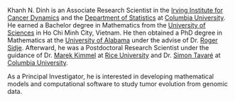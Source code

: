 Khanh N. Dinh is an Associate Research Scientist in the [Irving Institute for Cancer Dynamics](https://cancerdynamics.columbia.edu) and the [Department of Statistics](https://stat.columbia.edu) at [Columbia University](https://www.columbia.edu).
He earned a Bachelor degree in Mathematics from the [University of Sciences](https://www.math.hcmus.edu.vn/en/) in Ho Chi Minh City, Vietnam. He then obtained a PhD degree in Mathematics at the [University of Alabama](https://math.ua.edu) under the advise of Dr. [Roger Sidje](https://math.ua.edu/people/roger-b-sidje/). Afterward, he was a Postdoctoral Research Scientist under the guidance of Dr. [Marek Kimmel](https://profiles.rice.edu/faculty/marek-kimmel) at [Rice University](https://www.rice.edu) and Dr. [Simon Tavaré](https://tavarelab.cancerdynamics.columbia.edu) at [Columbia University](https://www.columbia.edu).

As a Principal Investigator, he is interested in developing mathematical models and computational software to study tumor evolution from genomic data.